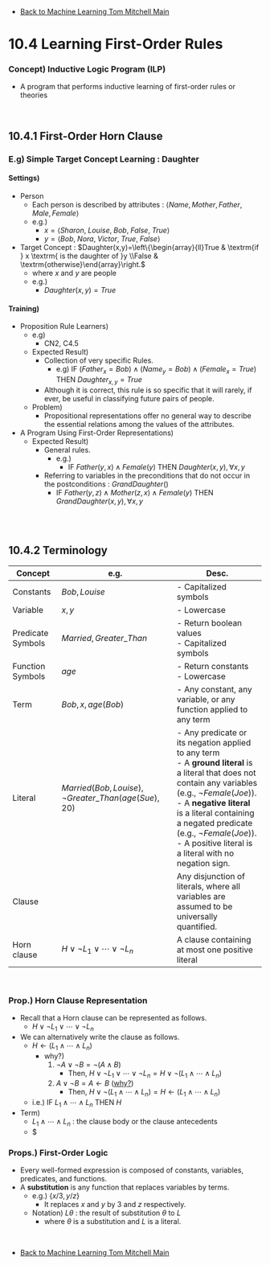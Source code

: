 * [Back to Machine Learning Tom Mitchell Main](../../main.md)

# 10.4 Learning First-Order Rules

### Concept) Inductive Logic Program (ILP)
- A program that performs inductive learning of first-order rules or theories

<br>

## 10.4.1 First-Order Horn Clause
### E.g) Simple Target Concept Learning : Daughter
#### Settings)
- Person
  - Each person is described by attributes : $\langle Name, Mother, Father, Male, Female \rangle$
  - e.g.)
    - $`x = \langle Sharon,\;Louise,\;Bob,\;False,\;True \rangle`$
    - $`y = \langle Bob,\;Nora,\;Victor,\;True,\;False \rangle`$
- Target Concept : $`Daughter(x,y)=\left\{\begin{array}{ll}True & \textrm{if } x \textrm{ is the daughter of }y \\False & \textrm{otherwise}\end{array}\right.`$
  - where $x$ and $y$ are people
  - e.g.)
    - $`Daughter(x,y)=True`$
#### Training)
- Proposition Rule Learners)
  - e.g)
    - CN2, C4.5
  - Expected Result)
    - Collection of very specific Rules.
      - e.g) $`\textrm{IF } (Father_x=Bob)\wedge(Name_y=Bob)\wedge(Female_x=True)\textrm{ THEN }Daughter_{x,y}=True`$
    - Although it is correct, this rule is so specific that it will rarely, if ever, be useful in classifying future pairs of people.
  - Problem)
    - Propositional representations offer no general way to describe the essential relations among the values of the attributes.
- A Program Using First-Order Representations)
  - Expected Result)
    - General rules.
      - e.g.) 
        - $`\textrm{IF }Father(y, x) \wedge Female(y)\textrm{ THEN }Daughter(x,y), \forall x, y`$
    - Referring to variables in the preconditions that do not occur in the postconditions : $GrandDaughter()$
      - $`\textrm{IF }Father(y, z) \wedge Mother(z, x) \wedge Female(y)\textrm{ THEN }GrandDaughter(x,y), \forall x, y`$

<br><br>

## 10.4.2 Terminology
|Concept|e.g.|Desc.|
|-|-|-|
|Constants|$Bob, Louise$|- Capitalized symbols|
|Variable|$x, y$|- Lowercase|
|Predicate Symbols|$Married, Greater\_Than$|- Return boolean values<br>- Capitalized symbols|
|Function Symbols|$age$|- Return constants<br>- Lowercase|
|Term|$Bob, x, age(Bob)$|- Any constant, any variable, or any function applied to any term|
|Literal|$Married(Bob, Louise), \neg Greater\_Than(age(Sue),20)$|- Any predicate or its negation applied to any term<br>- A **ground literal** is a literal that does not contain any variables (e.g., $\neg Female(Joe)$).<br>- A **negative literal** is a literal containing a negated predicate (e.g., $\neg Female(Joe)$).<br>- A positive literal is a literal with no negation sign.|
|Clause||Any disjunction of literals, where all variables are assumed to be universally quantified.|
|Horn clause|$H\vee\neg{L_1}\vee\cdots\vee\neg{L_n}$|A clause containing at most one positive literal|

<br>

### Prop.) Horn Clause Representation
- Recall that a Horn clause can be represented as follows.
  - $H\vee\neg{L_1}\vee\cdots\vee\neg{L_n}$
- We can alternatively write the clause as follows.
  - $H\leftarrow({L_1}\wedge\cdots\wedge{L_n})$
    - why?)
      1. $\neg A \vee \neg B = \neg(A\wedge B)$
         - Then, $H\vee\neg{L_1}\vee\cdots\vee\neg{L_n} = H\vee\neg({L_1}\wedge\cdots\wedge{L_n})$
      2. $A\vee\neg B = A \leftarrow B$ ([why?](pf.md))
         - Then, $H\vee\neg({L_1}\wedge\cdots\wedge{L_n}) = H\leftarrow({L_1}\wedge\cdots\wedge{L_n})$
  - i.e.) $`\textrm{IF } {L_1}\wedge\cdots\wedge{L_n}\textrm{ THEN }H`$
- Term)
  - ${L_1}\wedge\cdots\wedge{L_n}$ : the clause body or the clause antecedents
  - $

### Props.) First-Order Logic
- Every well-formed expression is composed of constants, variables, predicates, and functions.
- A **substitution** is any function that replaces variables by terms.
  - e.g.) $`\{x/3, y/z\}`$
    - It replaces $x$ and $y$ by $3$ and $z$ respectively.
  - Notation) $L\theta$ : the result of substitution $\theta$ to $L$
    - where $\theta$ is a substitution and $L$ is a literal. 





<br>

* [Back to Machine Learning Tom Mitchell Main](../../main.md)